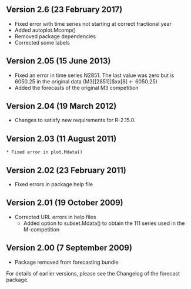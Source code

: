 ## Version 2.6 (23 February 2017)
  * Fixed error with time series not starting at correct fractional year
  * Added autoplot.Mcomp()
  * Removed package dependencies
  * Corrected some labels

## Version 2.05 (15 June 2013)
  * Fixed an error in time series N2851. The last value was zero but is 6050.25 in the original data (M3[[2851]]$xx[8] <- 6050.25)
  * Added the forecasts of the original M3 competition

## Version 2.04 (19 March 2012)
  * Changes to satisfy new requirements for R-2.15.0.

## Version 2.03 (11 August 2011)
	* Fixed error in plot.Mdata()

## Version 2.02 (23 February 2011)
  * Fixed errors in package help file

## Version 2.01 (19 October 2009)
  * Corrected URL errors in help files
	* Added option to subset.Mdata() to obtain the 111 series
	  used in the M-competition

## Version 2.00 (7 September 2009)
  * Package removed from forecasting bundle

For details of earlier versions, please see the Changelog of
the forecast package.

